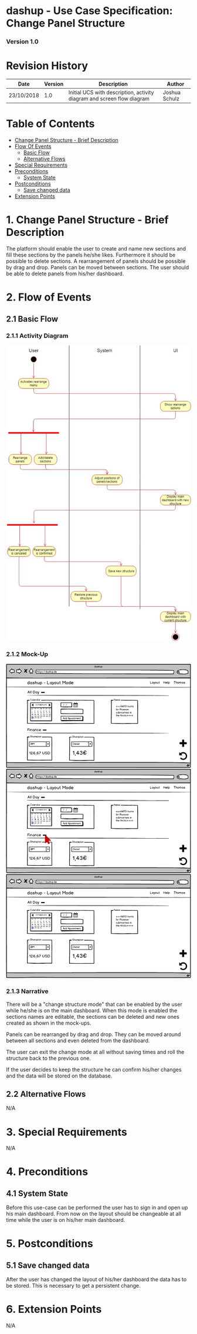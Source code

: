 dashup - Use Case Specification: Change Panel Structure
============================================
### Version 1.0

# Revision History

| Date       | Version | Description                                                            | Author        |
|------------|---------|------------------------------------------------------------------------|---------------|
| 23/10/2018 | 1.0     | Initial UCS with description, activity diagram and screen flow diagram | Joshua Schulz |

# Table of Contents

- [Change Panel Structure - Brief Description](#1-change-panel-structure) 
- [Flow Of Events](#2-flow-of-events)
    - [Basic Flow](#21-basic-flow)   
    - [Alternative Flows](#22-alternative-flows)
- [Special Requirements](#3-special-requirements)
- [Preconditions](#4-preconditions)
    - [System State](#41-system-state)
- [Postconditions](#5-postconditions) 
    - [Save changed data](#51-save-changed-data)
- [Extension Points](#6-extension-points)
   
# 1. Change Panel Structure - Brief Description
The platform should enable the user to create and name new sections and fill these sections by the panels he/she likes. 
Furthermore it should be possible to delete sections. A rearrangement of panels should be possible by drag and drop. 
Panels can be moved between sections. The user should be able to delete panels from his/her dashboard.   

# 2. Flow of Events

## 2.1 Basic Flow

### 2.1.1 Activity Diagram
<img src="./arrange_panels.jpg" alt="Use case diagram change panel structure" />
 
### 2.1.2 Mock-Up
<img src="../layout/mockups/layout_mode.png" alt="Use case diagram marketplace" />
<br />
<img src="mockups/layout_mode_mouse_red.png" alt="Use case diagram marketplace" />
<br />
<img src="../layout/mockups/layout_mode_remove.png" alt="Use case diagram marketplace" />
 
### 2.1.3 Narrative
There will be a "change structure mode" that can be enabled by the user while he/she is on the main dashboard. When this
mode is enabled the sections names are editable, the sections can be deleted and new ones created as shown in the 
mock-ups.

Panels can be rearranged by drag and drop. They can be moved around between all sections and even deleted from the dashboard.

The user can exit the change mode at all without saving times and roll the structure back to the previous one.

If the user decides to keep the structure he can confirm his/her changes and the data will be stored on the database.
 
## 2.2 Alternative Flows
N/A

# 3. Special Requirements
N/A

# 4. Preconditions

## 4.1 System State
Before this use-case can be performed the user has to sign in and open up his main dashboard. From now on the layout
should be changeable at all time while the user is on his/her main dashboard.

# 5. Postconditions

## 5.1 Save changed data
After the user has changed the layout of his/her dashboard the data has to be stored. This is necessary
to get a persistent change. 

# 6. Extension Points
N/A